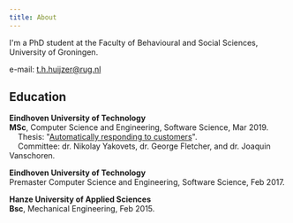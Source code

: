 ```yaml
---
title: About
---
```


I'm a PhD student at the Faculty of Behavioural and Social Sciences, University of Groningen.

e-mail: <t.h.huijzer@rug.nl>

## Education
**Eindhoven University of Technology**<br>
**MSc**, Computer Science and Engineering, Software Science, Mar 2019.<br>
&nbsp;&nbsp;&nbsp;&nbsp;Thesis: "[Automatically responding to customers](https://research.tue.nl/en/studentTheses/automatically-responding-to-customers)".<br>
&nbsp;&nbsp;&nbsp;&nbsp;Committee: dr. Nikolay Yakovets, dr. George Fletcher, and dr. Joaquin Vanschoren.&nbsp;&nbsp;

**Eindhoven University of Technology**<br>
Premaster Computer Science and Engineering, Software Science, Feb 2017.<br>

**Hanze University of Applied Sciences**<br>
**Bsc**, Mechanical Engineering, Feb 2015.

